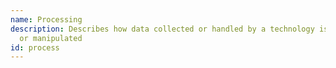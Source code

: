 ```yaml
---
name: Processing
description: Describes how data collected or handled by a technology is processed
  or manipulated
id: process
---
```


